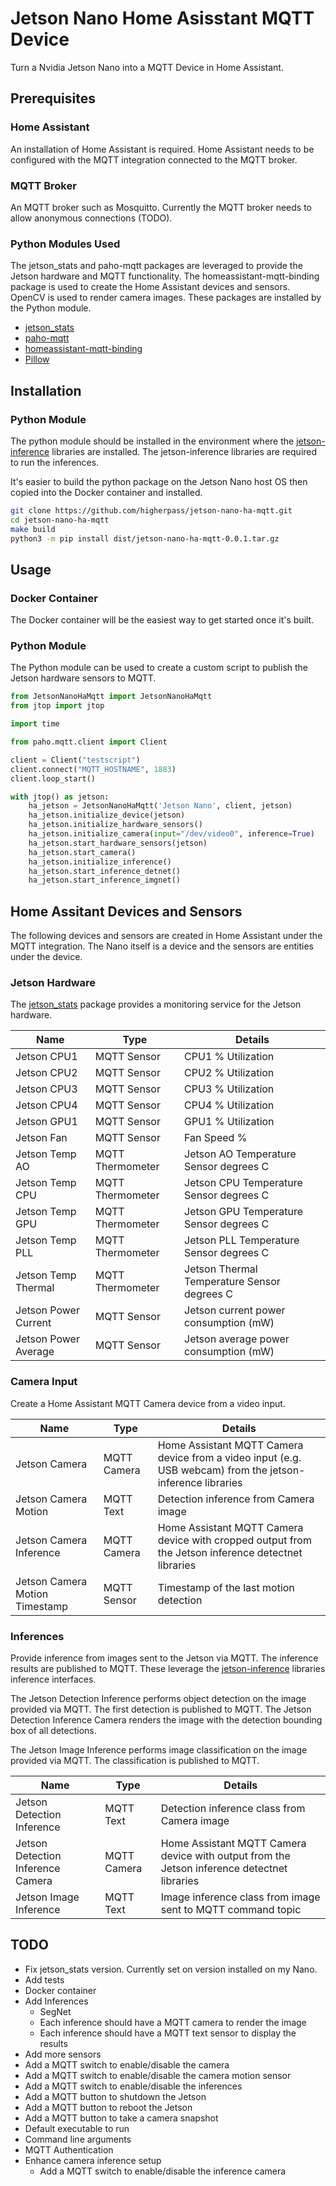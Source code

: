 # Jetson Nano Home Asisstant MQTT Device

Turn a Nvidia Jetson Nano into a MQTT Device in Home Assistant.

## Prerequisites

### Home Assistant

An installation of Home Assistant is required.  Home Assistant needs to be configured with the MQTT integration connected to the MQTT broker.

### MQTT Broker

An MQTT broker such as Mosquitto.  Currently the MQTT broker needs to allow anonymous connections (TODO).

### Python Modules Used

The jetson_stats and paho-mqtt packages are leveraged to provide the Jetson hardware and MQTT functionality.  The homeassistant-mqtt-binding package is used to create the Home Assistant devices and sensors.  OpenCV is used to render camera images.  These packages are installed by the Python module.  

* [jetson_stats](https://github.com/rbonghi/jetson_stats)
* [paho-mqtt](https://pypi.org/project/paho-mqtt/)
* [homeassistant-mqtt-binding](https://gitlab.com/anphi/homeassistant-mqtt-binding)
* [Pillow](https://pypi.org/project/Pillow/)

## Installation

### Python Module

The python module should be installed in the environment where the [jetson-inference](https://github.com/dusty-nv/jetson-inference) libraries are installed.  The jetson-inference libraries are required to run the inferences.  

It's easier to build the python package on the Jetson Nano host OS then copied into the Docker container and installed.

```bash
git clone https://github.com/higherpass/jetson-nano-ha-mqtt.git
cd jetson-nano-ha-mqtt
make build
python3 -m pip install dist/jetson-nano-ha-mqtt-0.0.1.tar.gz
```

## Usage

### Docker Container

The Docker container will be the easiest way to get started once it's built.

### Python Module

The Python module can be used to create a custom script to publish the Jetson hardware sensors to MQTT.

```python
from JetsonNanoHaMqtt import JetsonNanoHaMqtt
from jtop import jtop

import time

from paho.mqtt.client import Client

client = Client("testscript")
client.connect("MQTT_HOSTNAME", 1883)
client.loop_start()

with jtop() as jetson:
    ha_jetson = JetsonNanoHaMqtt('Jetson Nano', client, jetson)
    ha_jetson.initialize_device(jetson)
    ha_jetson.initialize_hardware_sensors() 
    ha_jetson.initialize_camera(input="/dev/video0", inference=True)
    ha_jetson.start_hardware_sensors(jetson)
    ha_jetson.start_camera()
    ha_jetson.initialize_inference()
    ha_jetson.start_inference_detnet()
    ha_jetson.start_inference_imgnet()
```

## Home Assitant Devices and Sensors

The following devices and sensors are created in Home Assistant under the MQTT integration.  The Nano itself is a device and the sensors are entities under the device.

### Jetson Hardware

The [jetson_stats](https://github.com/rbonghi/jetson_stats) package provides a monitoring service for the Jetson hardware.

|Name|Type|Details|
|----|----|-------|
|Jetson CPU1|MQTT Sensor|CPU1 % Utilization|
|Jetson CPU2|MQTT Sensor|CPU2 % Utilization|
|Jetson CPU3|MQTT Sensor|CPU3 % Utilization|
|Jetson CPU4|MQTT Sensor|CPU4 % Utilization|
|Jetson GPU1|MQTT Sensor|GPU1 % Utilization|
|Jetson Fan|MQTT Sensor|Fan Speed %|
|Jetson Temp AO|MQTT Thermometer|Jetson AO Temperature Sensor degrees C|
|Jetson Temp CPU|MQTT Thermometer|Jetson CPU Temperature Sensor degrees C|
|Jetson Temp GPU|MQTT Thermometer|Jetson GPU Temperature Sensor degrees C|
|Jetson Temp PLL|MQTT Thermometer|Jetson PLL Temperature Sensor degrees C|
|Jetson Temp Thermal|MQTT Thermometer|Jetson Thermal Temperature Sensor degrees C|
|Jetson Power Current|MQTT Sensor|Jetson current power consumption (mW)|
|Jetson Power Average|MQTT Sensor|Jetson average power consumption (mW)|

### Camera Input

Create a Home Assistant MQTT Camera device from a video input.

|Name|Type|Details|
|----|----|-------|
|Jetson Camera|MQTT Camera|Home Assistant MQTT Camera device from a video input (e.g. USB webcam) from the jetson-inference libraries|
|Jetson Camera Motion|MQTT Text|Detection inference from Camera image|
|Jetson Camera Inference|MQTT Camera|Home Assistant MQTT Camera device with cropped output from the Jetson inference detectnet libraries|
|Jetson Camera Motion Timestamp|MQTT Sensor|Timestamp of the last motion detection|

### Inferences

Provide inference from images sent to the Jetson via MQTT.  The inference results are published to MQTT.  These leverage the [jetson-inference](https://github.com/dusty-nv/jetson-inference) libraries inference interfaces.

The Jetson Detection Inference performs object detection on the image provided via MQTT.  The first detection is published to MQTT.  The Jetson Detection Inference Camera renders the image with the detection bounding box of all detections.

The Jetson Image Inference performs image classification on the image provided via MQTT.  The classification is published to MQTT.

|Name|Type|Details|
|----|----|-------|
|Jetson Detection Inference|MQTT Text|Detection inference class from Camera image|
|Jetson Detection Inference Camera|MQTT Camera|Home Assistant MQTT Camera device with output from the Jetson inference detectnet libraries|
|Jetson Image Inference|MQTT Text|Image inference class from image sent to MQTT command topic|


## TODO

* Fix jetson_stats version.  Currently set on version installed on my Nano.
* Add tests
* Docker container
* Add Inferences
  * SegNet
  * Each inference should have a MQTT camera to render the image
  * Each inference should have a MQTT text sensor to display the results
* Add more sensors
* Add a MQTT switch to enable/disable the camera
* Add a MQTT switch to enable/disable the camera motion sensor
* Add a MQTT switch to enable/disable the inferences
* Add a MQTT button to shutdown the Jetson
* Add a MQTT button to reboot the Jetson
* Add a MQTT button to take a camera snapshot
* Default executable to run
* Command line arguments
* MQTT Authentication
* Enhance camera inference setup
  * Add a MQTT switch to enable/disable the inference camera
